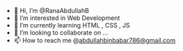 - 👋 Hi, I’m @RanaAbdullahB
- 👀 I’m interested in Web Development
- 🌱 I’m currently learning HTML , CSS , JS
- 💞️ I’m looking to collaborate on ...
- 📫 How to reach me @abdullahbinbabar786@gmail.com

<!---
RanaAbdullahB/RanaAbdullahB is a ✨ special ✨ repository because its `README.md` (this file) appears on your GitHub profile.
You can click the Preview link to take a look at your changes.
--->
